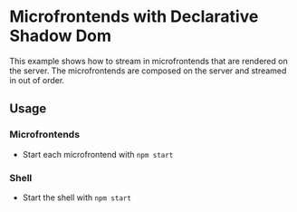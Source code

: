 # Microfrontends with Declarative Shadow Dom

This example shows how to stream in microfrontends that are rendered on the server. The microfrontends are composed on the server and streamed in out of order.

## Usage

### Microfrontends

- Start each microfrontend with `npm start`

### Shell

- Start the shell with `npm start`
